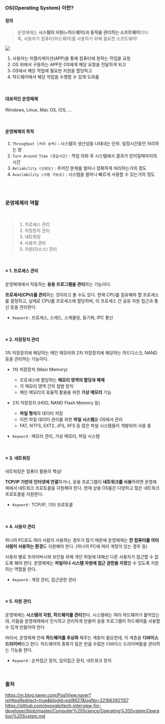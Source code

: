### OS(Operating System) 이란?

#### 정의 
>운영체제는 **시스템의 자원(=하드웨어)과 동작을 관리하는 소프트웨어**이다. <br>즉, 사용자가 컴퓨터(하드웨어)를 사용하기 위해 필요한 소프트웨어!

![](https://images.velog.io/images/yanghl98/post/7d781684-4b94-4650-8b9c-dcbab3179d8c/image.png)

1. 사용자는 어플리케이션(APP)을 통해 컴퓨터에 원하는 작업을 요청
2. OS 위에서 구동하는 APP은 OS에게 해당 요청을 전달하게 되고
3. OS에서 해당 작업에 필요한 자원을 할당하고 
4. 하드웨어에서 해당 작업을 수행할 수 있게 도와줌
<br>

#### 대표적인 운영체제
Windows, Linux, Mac OS, iOS, ...

<br>

#### 운영체제의 목적

1. `Throughput (처리 능력)` : 시스템의 생산성을 나태내는 단위. 일정시간동안 처리하는 양
2. `Turn Around Time (응답시간)` : 작업 의뢰 후 시스템에서 결과가 얻어질때까지의 시간
3. `Reliability (신뢰도)` : 주어진 문제를 얼마나 정확하게 처리하는가의 정도
4. `Availability (사용 가능도)` :  시스템을 얼마나 빠르게 사용할 수 있는가의 정도

<br><br>

### 운영체제의 역할
<br>

>1) 프로세스 관리
>2) 저장장치 관리
>3) 네트워킹
>4) 사용자 관리
>5) 자원(리소스) 관리

<br>

#### ⭐ 1. 프로세스 관리
운영체제에서 작동하는 **응용 프로그램을 관리**하는 기능이다.

**프로세서(CPU)를 관리**하는 것이라고 볼 수도 있다. 현재 CPU를 점유해야 할 프로세스를 결정하고, 실제로 CPU를 프로세스에 할당하며, 이 프로세스 간 공유 자원 접근과 통신 등을 관리한다.

- `Keyword` : 프로세스, 스레드, 스케줄링, 동기화, IPC 통신


<br>

#### ⭐ 2. 저장장치 관리
1차 저장장치에 해당하는 메인 메모리와 2차 저장장치에 해당하는 하드디스크, NAND 등을 관리하는 기능이다.

- 1차 저장장치 (Main Memory)
  - 프로세스에 할당하는 **메모리 영역의 할당과 해제**
  - 각 메모리 영역 간의 침범 방지
  - 메인 메모리의 효율적 활용을 위한 **가상 메모리** 기능

- 2차 저장장치 (HDD, NAND Flash Memory 등)
  - **파일 형식**의 데이터 저장
  - 이런 파일 데이터 관리를 위한 **파일 시스템**을 OS에서 관리
  - FAT, NTFS, EXT2, JFS, XFS 등 많은 파일 시스템들이 개발되어 사용 중

- `Keyword` : 메모리 관리, 가상 메모리, 파일 시스템

<br>

#### ⭐ 3. 네트워킹
네트워킹은 컴퓨터 활용의 핵심! 

**TCP/IP 기반의 인터넷에 연결**하거나, 응용 프로그램이 **네트워크를 사용**하려면 운영체제에서 네트워크 프로토콜을 지원해야 한다. 현재 상용 OS들은 다양하고 많은 네트워크 프로토콜을 지원한다.

- `Keyword` : TCP/IP, 기타 프로토콜

<br>

#### ⭐ 4. 사용자 관리

하나의 PC로도 여러 사람이 사용하는 경우가 많기 때문에 운영체제는 **한 컴퓨터를 여러 사람이 사용하는 환경**도 지원해야 한다. (하나의 PC에 여러 계정이 있는 경우 등)

사용자 별로 프라이버시와 보안을 위해 개인 파일에 대해선 다른 사용자가 접근할 수 없도록 해야 한다. 운영체제는 **파일이나 시스템 자원에 접근 권한을 지정**할 수 있도록 지원하는 역할을 한다.
- `Keyword` : 계정 관리, 접근권한 관리

<br>

#### ⭐ 5. 자원 관리

운영체제는 **시스템의 자원, 하드웨어를 관리**한다. 시스템에는 여러 하드웨어가 붙어있는데, 이들을 운영체제에서 인식하고 관리하게 만들어 응용 프로그램이 하드웨어를 사용할 수 있게 만들어야 한다.

따라서, 운영체제 안에 **하드웨어를 추상화** 해주는 계층이 필요한데, 이 계층을 **디바이스 드라이버**라고 한다. 하드웨어의 종류가 많은 만큼 수많은 디바이스 드라이버들을 관리하는 기능을 한다.

- `Keyword` : 순차접근 장치, 임의접근 장치, 네트워크 장치

<br>


### 출처
https://m.blog.naver.com/PostView.naver?isHttpsRedirect=true&blogId=pst8627&logNo=221663921157
https://github.com/gyoogle/tech-interview-for-developer/blob/master/Computer%20Science/Operating%20System/Operation%20System.md
